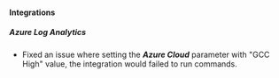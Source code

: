 
#### Integrations

##### Azure Log Analytics

- Fixed an issue where setting the ***Azure Cloud*** parameter with "GCC High" value, the integration would failed to run commands.
